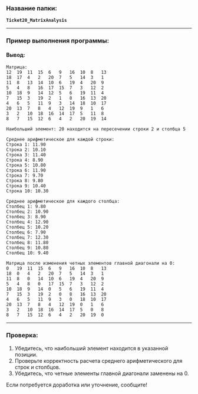 ### Название папки:
**`Ticket20_MatrixAnalysis`**

---

### Пример выполнения программы:

#### **Вывод:**
```
Матрица:
12	19	11	15	6	9	16	10	8	13	
18	17	4	2	20	7	5	14	3	1	
11	8	13	14	10	6	19	4	20	9	
5	4	8	16	17	15	7	3	12	2	
10	18	9	14	12	5	6	19	11	4	
7	15	3	19	2	1	8	16	13	20	
4	6	5	11	9	3	14	18	10	17	
20	13	7	8	4	12	19	9	1	6	
3	2	10	18	16	14	17	5	11	8	
8	7	15	12	6	4	2	20	19	14	

Наибольший элемент: 20 находится на пересечении строки 2 и столбца 5

Среднее арифметическое для каждой строки:
Строка 1: 11.90
Строка 2: 10.10
Строка 3: 11.40
Строка 4: 8.90
Строка 5: 10.80
Строка 6: 11.90
Строка 7: 9.70
Строка 8: 9.80
Строка 9: 10.40
Строка 10: 10.30

Среднее арифметическое для каждого столбца:
Столбец 1: 9.80
Столбец 2: 10.90
Столбец 3: 8.90
Столбец 4: 12.90
Столбец 5: 10.20
Столбец 6: 7.90
Столбец 7: 12.30
Столбец 8: 11.80
Столбец 9: 10.80
Столбец 10: 9.40

Матрица после изменения четных элементов главной диагонали на 0:
0	19	11	15	6	9	16	10	8	13	
18	0	4	2	20	7	5	14	3	1	
11	8	0	14	10	6	19	4	20	9	
5	4	8	0	17	15	7	3	12	2	
10	18	9	14	0	5	6	19	11	4	
7	15	3	19	2	0	8	16	13	20	
4	6	5	11	9	3	0	18	10	17	
20	13	7	8	4	12	19	0	1	6	
3	2	10	18	16	14	17	5	0	8	
8	7	15	12	6	4	2	20	19	0	
```

---

### Проверка:
1. Убедитесь, что наибольший элемент находится в указанной позиции.
2. Проверьте корректность расчета среднего арифметического для строк и столбцов.
3. Убедитесь, что четные элементы главной диагонали заменены на 0.

Если потребуется доработка или уточнение, сообщите!